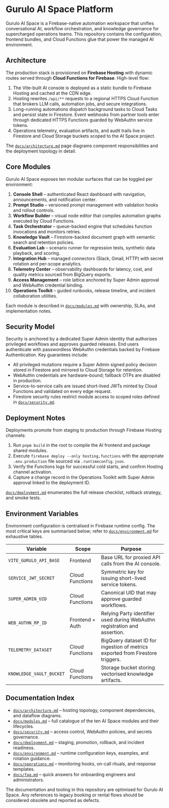 # Gurulo AI Space Platform

Gurulo AI Space is a Firebase-native automation workspace that unifies conversational AI, workflow orchestration, and knowledge governance for supercharged operations teams. This repository contains the configuration, frontend bundles, and Cloud Functions glue that power the managed AI environment.

## Architecture

The production stack is provisioned on **Firebase Hosting** with dynamic routes served through **Cloud Functions for Firebase**. High-level flow:

1. The Vite-built AI console is deployed as a static bundle to Firebase Hosting and cached at the CDN edge.
2. Hosting rewrites `/api/**` requests to a regional HTTPS Cloud Function that brokers LLM calls, automation jobs, and secure integrations.
3. Long-running automations dispatch background tasks to Cloud Tasks and persist state in Firestore. Event webhooks from partner tools enter through dedicated HTTPS Functions guarded by WebAuthn service tokens.
4. Operations telemetry, evaluation artifacts, and audit trails live in Firestore and Cloud Storage buckets scoped to the AI Space project.

The [`docs/architecture.md`](docs/architecture.md) page diagrams component responsibilities and the deployment topology in detail.

## Core Modules

Gurulo AI Space exposes ten modular surfaces that can be toggled per environment:

1. **Console Shell** – authenticated React dashboard with navigation, announcements, and notification center.
2. **Prompt Studio** – versioned prompt management with validation hooks and rollout controls.
3. **Workflow Builder** – visual node editor that compiles automation graphs executed by Cloud Functions.
4. **Task Orchestrator** – queue-backed engine that schedules function invocations and monitors retries.
5. **Knowledge Vault** – Firestore-backed document graph with semantic search and retention policies.
6. **Evaluation Lab** – scenario runner for regression tests, synthetic data playback, and scoring.
7. **Integration Hub** – managed connectors (Slack, Gmail, HTTP) with secret rotation and per-scope analytics.
8. **Telemetry Center** – observability dashboards for latency, cost, and quality metrics sourced from BigQuery exports.
9. **Access Management** – role lattice anchored by Super Admin approval and WebAuthn credential binding.
10. **Operations Toolkit** – guided runbooks, release timeline, and incident collaboration utilities.

Each module is described in [`docs/modules.md`](docs/modules.md) with ownership, SLAs, and implementation notes.

## Security Model

Security is anchored by a dedicated Super Admin identity that authorises privileged workflows and approves guarded releases. End users authenticate with passwordless WebAuthn credentials backed by Firebase Authentication. Key guarantees include:

- All privileged mutations require a Super Admin signed policy decision stored in Firestore and mirrored to Cloud Storage for retention.
- WebAuthn credentials are hardware-bound; fallback OTPs are disabled in production.
- Service-to-service calls are issued short-lived JWTs minted by Cloud Functions and validated on every edge request.
- Firestore security rules restrict module access to scoped roles defined in [`docs/security.md`](docs/security.md).

## Deployment Notes

Deployments promote from staging to production through Firebase Hosting channels:

1. Run `pnpm build` in the root to compile the AI frontend and package shared modules.
2. Execute `firebase deploy --only hosting,functions` with the appropriate `.env.production` file sourced via `.runtimeconfig.json`.
3. Verify the Functions logs for successful cold starts, and confirm Hosting channel activation.
4. Capture a change record in the Operations Toolkit with Super Admin approval linked to the deployment ID.

[`docs/deployment.md`](docs/deployment.md) enumerates the full release checklist, rollback strategy, and smoke tests.

## Environment Variables

Environment configuration is centralised in Firebase runtime config. The most critical keys are summarised below; refer to [`docs/environment.md`](docs/environment.md) for exhaustive tables.

| Variable | Scope | Purpose |
| --- | --- | --- |
| `VITE_GURULO_API_BASE` | Frontend | Base URL for proxied API calls from the AI console. |
| `SERVICE_JWT_SECRET` | Cloud Functions | Symmetric key for issuing short-lived service tokens. |
| `SUPER_ADMIN_UID` | Cloud Functions | Canonical UID that may approve guarded workflows. |
| `WEB_AUTHN_RP_ID` | Frontend + Auth | Relying Party identifier used during WebAuthn registration and assertion. |
| `TELEMETRY_DATASET` | Cloud Functions | BigQuery dataset ID for ingestion of metrics exported from Firestore triggers. |
| `KNOWLEDGE_VAULT_BUCKET` | Cloud Functions | Storage bucket storing vectorised knowledge artifacts. |

## Documentation Index

- [`docs/architecture.md`](docs/architecture.md) – hosting topology, component dependencies, and dataflow diagrams.
- [`docs/modules.md`](docs/modules.md) – full catalogue of the ten AI Space modules and their lifecycles.
- [`docs/security.md`](docs/security.md) – access control, WebAuthn policies, and secrets governance.
- [`docs/deployment.md`](docs/deployment.md) – staging, promotion, rollback, and incident readiness.
- [`docs/environment.md`](docs/environment.md) – runtime configuration keys, examples, and rotation guidance.
- [`docs/operations.md`](docs/operations.md) – monitoring hooks, on-call rituals, and response templates.
- [`docs/faq.md`](docs/faq.md) – quick answers for onboarding engineers and administrators.

The documentation and tooling in this repository are optimised for Gurulo AI Space. Any references to legacy booking or rental flows should be considered obsolete and reported as defects.
